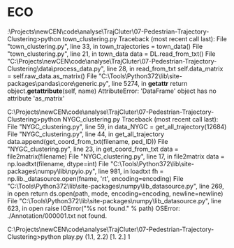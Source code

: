 # ECO

:\Projects\newCEN\code\analyse\TrajCluter\07-Pedestrian-Trajectory-Clustering>python town_clustering.py
Traceback (most recent call last):
  File "town_clustering.py", line 33, in <module>
    town_trajectories = town_data()
  File "town_clustering.py", line 21, in town_data
    data = DL.read_from_txt()
  File "C:\Projects\newCEN\code\analyse\TrajCluter\07-Pedestrian-Trajectory-Clustering\data\process_data.py", line 28, in read_from_txt
    self.data_matrix = self.raw_data.as_matrix()
  File "C:\Tools\Python372\lib\site-packages\pandas\core\generic.py", line 5274, in __getattr__
    return object.__getattribute__(self, name)
AttributeError: 'DataFrame' object has no attribute 'as_matrix'

C:\Projects\newCEN\code\analyse\TrajCluter\07-Pedestrian-Trajectory-Clustering>python NYGC_clustering.py
Traceback (most recent call last):
  File "NYGC_clustering.py", line 59, in <module>
    data_NYGC = get_all_trajectory(12684)
  File "NYGC_clustering.py", line 44, in get_all_trajectory
    data.append(get_coord_from_txt(filename, ped_ID))
  File "NYGC_clustering.py", line 23, in get_coord_from_txt
    data = file2matrix(filename)
  File "NYGC_clustering.py", line 17, in file2matrix
    data = np.loadtxt(filename, dtype=int)
  File "C:\Tools\Python372\lib\site-packages\numpy\lib\npyio.py", line 981, in loadtxt
    fh = np.lib._datasource.open(fname, 'rt', encoding=encoding)
  File "C:\Tools\Python372\lib\site-packages\numpy\lib\_datasource.py", line 269, in open
    return ds.open(path, mode, encoding=encoding, newline=newline)
  File "C:\Tools\Python372\lib\site-packages\numpy\lib\_datasource.py", line 623, in open
    raise IOError("%s not found." % path)
OSError: ./Annotation/000001.txt not found.

C:\Projects\newCEN\code\analyse\TrajCluter\07-Pedestrian-Trajectory-Clustering>python play.py
(1.1, 2.2)
[1. 2.]
1